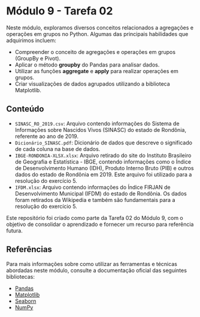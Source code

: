 # Módulo 9 - Tarefa 02

Neste módulo, exploramos diversos conceitos relacionados a agregações e operações em grupos no Python. Algumas das principais habilidades que adquirimos incluem:

- Compreender o conceito de agregações e operações em grupos (GroupBy e Pivot).
- Aplicar o método **groupby** do Pandas para analisar dados.
- Utilizar as funções **aggregate** e **apply** para realizar operações em grupos.
- Criar visualizações de dados agrupados utilizando a biblioteca Matplotlib.

## Conteúdo

- `SINASC_RO_2019.csv`: Arquivo contendo informações do Sistema de Informações sobre Nascidos Vivos (SINASC) do estado de Rondônia, referente ao ano de 2019.
- `Dicionário_SINASC.pdf`: Dicionário de dados que descreve o significado de cada coluna na base de dados.
- `IBGE-RONDONIA-XLSX.xlsx`: Arquivo retirado do site do Instituto Brasileiro de Geografia e Estatística - IBGE, contendo informações como o Índice de Desenvolvimento Humano (IDH), Produto Interno Bruto (PIB) e outros dados do estado de Rondônia em 2019. Este arquivo foi utilizado para a resolução do exercício 5.
- `IFDM.xlsx`: Arquivo contendo informações do Índice FIRJAN de Desenvolvimento Municipal (IFDM) do estado de Rondônia. Os dados foram retirados da Wikipedia e também são fundamentais para a resolução do exercício 5.

Este repositório foi criado como parte da Tarefa 02 do Módulo 9, com o objetivo de consolidar o aprendizado e fornecer um recurso para referência futura.

## Referências

Para mais informações sobre como utilizar as ferramentas e técnicas abordadas neste módulo, consulte a documentação oficial das seguintes bibliotecas:

- [Pandas](https://pandas.pydata.org/docs/)
- [Matplotlib](https://matplotlib.org/stable/contents.html)
- [Seaborn](https://seaborn.pydata.org/tutorial.html)
- [NumPy](https://numpy.org/doc/)
